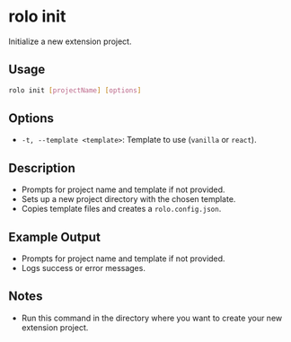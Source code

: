 # rolo init

Initialize a new extension project.

## Usage

```sh
rolo init [projectName] [options]
```

## Options

- `-t, --template <template>`: Template to use (`vanilla` or `react`).

## Description

- Prompts for project name and template if not provided.
- Sets up a new project directory with the chosen template.
- Copies template files and creates a `rolo.config.json`.

## Example Output

- Prompts for project name and template if not provided.
- Logs success or error messages.

## Notes
- Run this command in the directory where you want to create your new extension project.
